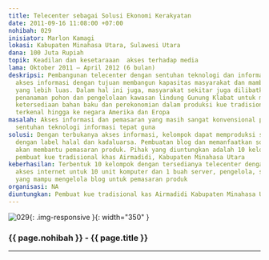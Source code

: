 ```yaml
---
title: Telecenter sebagai Solusi Ekonomi Kerakyatan
date: 2011-09-16 11:08:00 +07:00
nohibah: 029
inisiator: Marlon Kamagi
lokasi: Kabupaten Minahasa Utara, Sulawesi Utara
dana: 100 Juta Rupiah
topik: Keadilan dan kesetaraaan  akses terhadap media
lama: Oktober 2011 – April 2012 (6 bulan)
deskripsi: Pembangunan telecenter dengan sentuhan teknologi dan informasi untuk membuka
  akses informasi dengan tujuan membangun kapasitas masyarakat dan mambuka akses pasar
  yang lebih luas. Dalam hal ini juga, masyarakat sekitar juga dilibatkan dalam program
  penanaman pohon dan pengelolaan kawasan lindung Gunung Klabat untuk menjamin keberlanjutan
  ketersediaan bahan baku dan perekonomian dalam produksi kue tradisional yang sudah
  terkenal hingga ke negara Amerika dan Eropa
masalah: Akses informasi dan pemasaran yang masih sangat konvensional perlu mendapat
  sentuhan teknologi informasi tepat guna
solusi: Dengan terbukanya akses informasi, kelompok dapat memproduksi sesuai standar
  dengan label halal dan kadaluarsa. Pembuatan blog dan memanfaatkan social networking
  akan membantu pemasaran produk. Pihak yang diuntungkan adalah 10 kelompok masyarakat
  pembuat kue tradisional khas Airmadidi, Kabupaten Minahasa Utara
keberhasilan: Terbentuk 10 kelompok dengan tersedianya telecenter dengan fasilitas
  akses internet untuk 10 unit komputer dan 1 buah server, pengelola, serta kelompok
  yang mampu mengelola blog untuk pemasaran produk
organisasi: NA
diuntungkan: Pembuat kue tradisional kas Airmadidi Kabupaten Minahasa Utara
---
```


![029](/static/img/hibahcmb/029.png){: .img-responsive }{: width="350" }

### {{ page.nohibah }} - {{ page.title }}

---
